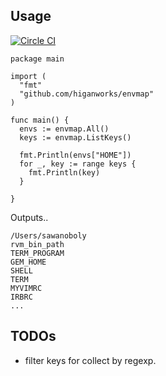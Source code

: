 ## Usage

[![Circle CI](https://circleci.com/gh/higanworks/envmap.svg?style=svg)](https://circleci.com/gh/higanworks/envmap)

```
package main

import (
  "fmt"
  "github.com/higanworks/envmap"
)

func main() {
  envs := envmap.All()
  keys := envmap.ListKeys()

  fmt.Println(envs["HOME"])
  for _, key := range keys {
    fmt.Println(key)
  }

}
```

Outputs..

```
/Users/sawanoboly
rvm_bin_path
TERM_PROGRAM
GEM_HOME
SHELL
TERM
MYVIMRC
IRBRC
...
```

## TODOs

- filter keys for collect by regexp.

